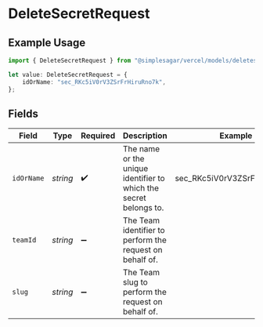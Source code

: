 # DeleteSecretRequest

## Example Usage

```typescript
import { DeleteSecretRequest } from "@simplesagar/vercel/models/deletesecretop.js";

let value: DeleteSecretRequest = {
    idOrName: "sec_RKc5iV0rV3ZSrFrHiruRno7k",
};
```

## Fields

| Field                                                             | Type                                                              | Required                                                          | Description                                                       | Example                                                           |
| ----------------------------------------------------------------- | ----------------------------------------------------------------- | ----------------------------------------------------------------- | ----------------------------------------------------------------- | ----------------------------------------------------------------- |
| `idOrName`                                                        | *string*                                                          | :heavy_check_mark:                                                | The name or the unique identifier to which the secret belongs to. | sec_RKc5iV0rV3ZSrFrHiruRno7k                                      |
| `teamId`                                                          | *string*                                                          | :heavy_minus_sign:                                                | The Team identifier to perform the request on behalf of.          |                                                                   |
| `slug`                                                            | *string*                                                          | :heavy_minus_sign:                                                | The Team slug to perform the request on behalf of.                |                                                                   |